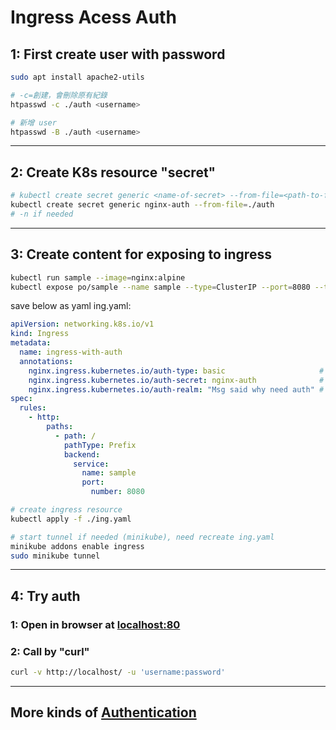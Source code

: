 # Ingress Acess Auth

## 1: First create user with password

```sh
sudo apt install apache2-utils

# -c=創建，會刪除原有紀錄
htpasswd -c ./auth <username>

# 新增 user
htpasswd -B ./auth <username>
```

---

## 2: Create K8s resource "secret"

```sh
# kubectl create secret generic <name-of-secret> --from-file=<path-to-file>
kubectl create secret generic nginx-auth --from-file=./auth
# -n if needed
```

---

## 3: Create content for exposing to ingress

```sh
kubectl run sample --image=nginx:alpine
kubectl expose po/sample --name sample --type=ClusterIP --port=8080 --target-port=80
```

save below as yaml ing.yaml:

```yaml
apiVersion: networking.k8s.io/v1
kind: Ingress
metadata:
  name: ingress-with-auth
  annotations:
    nginx.ingress.kubernetes.io/auth-type: basic                     # type of authentication
    nginx.ingress.kubernetes.io/auth-secret: nginx-auth              # name of the secret that contains the user/password definitions
    nginx.ingress.kubernetes.io/auth-realm: "Msg said why need auth" # message to display with an appropriate context why the authentication is required
spec:
  rules:
    - http:
        paths:
          - path: /
            pathType: Prefix
            backend:
              service:
                name: sample
                port:
                  number: 8080
```

```sh
# create ingress resource
kubectl apply -f ./ing.yaml

# start tunnel if needed (minikube), need recreate ing.yaml
minikube addons enable ingress
sudo minikube tunnel
```

---

## 4: Try auth

### 1: Open in browser at [localhost:80](http://localhost)

### 2: Call by "curl"

```sh
curl -v http://localhost/ -u 'username:password'
```

---

## More kinds of [Authentication](https://kubernetes.github.io/ingress-nginx/examples/auth/client-certs/)
